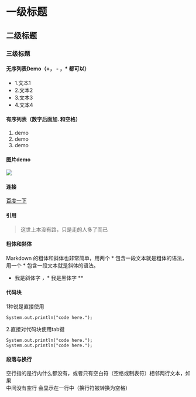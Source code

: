 # 一级标题
## 二级标题
### 三级标题

#### 无序列表Demo（+， - ，* 都可以）
- 1.文本1
- 2.文本2
- 3.文本3
- 4.文本4
#### 有序列表（数字后面加. 和空格）
1. demo
2. demo
3. demo

#### 图片demo
![](https://www.baidu.com/img/bd_logo1.png?where=super)

#### 连接
[百度一下](www.baidu.com)

#### 引用
> 这世上本没有路，只是走的人多了而已

#### 粗体和斜体
Markdown 的粗体和斜体也非常简单，用两个 * 包含一段文本就是粗体的语法，用一个 * 包含一段文本就是斜体的语法。
* 我是斜体字 *，** 我是黑体字 **

#### 代码块
1种说是直接使用
```
System.out.println("code here.");

```

2.直接对代码块使用tab键

    System.out.println("code here.");
    System.out.println("code here.");


#### 段落与换行

空行指的是行内什么都没有，或者只有空白符（空格或制表符）相邻两行文本，如果<br>中间没有空行 会显示在一行中（换行符被转换为空格）